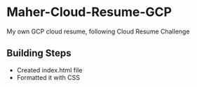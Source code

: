 # Maher-Cloud-Resume-GCP
My own GCP cloud resume, following Cloud Resume Challenge 

## Building Steps
- Created index.html file
- Formatted it with CSS
